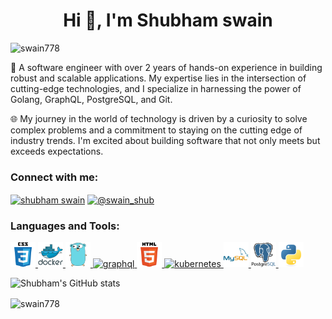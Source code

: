 <h1 align="center">Hi 👋, I'm Shubham swain</h1>
<p align="left"> <img src="https://komarev.com/ghpvc/?username=swain778&label=Profile%20views&color=0e75b6&style=flat" alt="swain778" /> </p>

👋 A software engineer with over 2 years of hands-on experience in building robust and scalable applications. My expertise lies in the intersection of cutting-edge technologies, and I specialize in harnessing the power of Golang, GraphQL, PostgreSQL, and Git.

🌐 My journey in the world of technology is driven by a curiosity to solve complex problems and a commitment to staying on the cutting edge of industry trends. I'm excited about building software that not only meets but exceeds expectations.

<h3 align="left">Connect with me:</h3>
<p align="left">
<a href="https://linkedin.com/in/shubham swain" target="blank"><img align="center" src="https://raw.githubusercontent.com/rahuldkjain/github-profile-readme-generator/master/src/images/icons/Social/linked-in-alt.svg" alt="shubham swain" height="30" width="40" /></a>
<a href="https://www.hackerrank.com/@swain_shub" target="blank"><img align="center" src="https://raw.githubusercontent.com/rahuldkjain/github-profile-readme-generator/master/src/images/icons/Social/hackerrank.svg" alt="@swain_shub" height="30" width="40" /></a>
</p>


<h3 align="left">Languages and Tools:</h3>
<p align="left"> <a href="https://www.w3schools.com/css/" target="_blank" rel="noreferrer"> <img src="https://raw.githubusercontent.com/devicons/devicon/master/icons/css3/css3-original-wordmark.svg" alt="css3" width="40" height="40"/> </a> <a href="https://www.docker.com/" target="_blank" rel="noreferrer"> <img src="https://raw.githubusercontent.com/devicons/devicon/master/icons/docker/docker-original-wordmark.svg" alt="docker" width="40" height="40"/> </a> <a href="https://golang.org" target="_blank" rel="noreferrer"> <img src="https://raw.githubusercontent.com/devicons/devicon/master/icons/go/go-original.svg" alt="go" width="40" height="40"/> </a> <a href="https://graphql.org" target="_blank" rel="noreferrer"> <img src="https://www.vectorlogo.zone/logos/graphql/graphql-icon.svg" alt="graphql" width="40" height="40"/> </a> <a href="https://www.w3.org/html/" target="_blank" rel="noreferrer"> <img src="https://raw.githubusercontent.com/devicons/devicon/master/icons/html5/html5-original-wordmark.svg" alt="html5" width="40" height="40"/> </a> <a href="https://kubernetes.io" target="_blank" rel="noreferrer"> <img src="https://www.vectorlogo.zone/logos/kubernetes/kubernetes-icon.svg" alt="kubernetes" width="40" height="40"/> </a> <a href="https://www.mysql.com/" target="_blank" rel="noreferrer"> <img src="https://raw.githubusercontent.com/devicons/devicon/master/icons/mysql/mysql-original-wordmark.svg" alt="mysql" width="40" height="40"/> </a> <a href="https://www.postgresql.org" target="_blank" rel="noreferrer"> <img src="https://raw.githubusercontent.com/devicons/devicon/master/icons/postgresql/postgresql-original-wordmark.svg" alt="postgresql" width="40" height="40"/> </a> <a href="https://www.python.org" target="_blank" rel="noreferrer"> <img src="https://raw.githubusercontent.com/devicons/devicon/master/icons/python/python-original.svg" alt="python" width="40" height="40"/> </a> </p>



![Shubham's GitHub stats](https://github-readme-stats.vercel.app/api?username=swain778&show_icons=true&theme=radical)



<p><img align="center" src="https://github-readme-stats.vercel.app/api/top-langs?username=swain778&show_icons=true&locale=en&layout=compact" alt="swain778" /></p>



